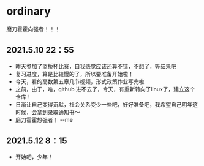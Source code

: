 # ordinary
磨刀霍霍向强者！！！

## 2021.5.10 22：55
* 昨天参加了蓝桥杯比赛，自我感觉应该还算不错，不想了，等结果吧
* 复习进度，算是比较慢的了，所以要准备开始啦！
* 今天，看的高数第五章几节视频，形式政策作业写完啦
* 之前，由于，啥，github 进不去了，今天，有重新转向了linux了，建立这个仓库！
* 日渐让自己变得沉默，社会关系变少一些吧，好好准备吧，我希望自己明年这时候，会拿到录取通知书～
* 磨刀霍霍想强者！  --me

## 2021.5.12 8：15  
* 开始吧，少年！